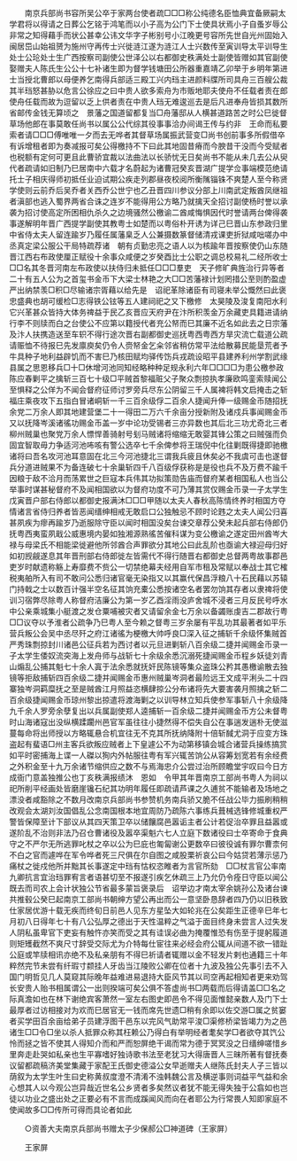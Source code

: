 <!-- { "loadSidebar": true } -->
　　南京兵部尚书容所吴公卒于家两台使者疏□□□称公纯德名臣恤典宜备厥嗣太学君将以得请之日葬公乞铭于鸿笔而以小子高为公门下士使具状焉小子自蚤岁辱公非常之知得藉手而状公甚幸公讳文华字子彬别号小江晚更号容所先世自光州固始入闽居岊山始祖赟为施州守再传士兴徙涟江遂为涟江人士兴数传至寅训导太平训导生处士公玱处士生广西按察司副使公世泽公以右都御史秩满处士副使皆赠如其官副使娶赠夫人陈氏生公公十七补诸生即为督学钱塘田公所器重嘉靖乙卯举于乡明年第进士当授北曹郎以母便养乞南得兵部适三殿工兴内珰主进颜料牒所司具舟三百艘公裁其半珰怒甚胁以危言公徐应之曰中贵人欲多索舟为市贩地耶夫使舟不任载者责在郎使舟任载而故为逗留以乏上供者责在中贵人珰无难逡巡去是后凡进奉舟皆损其数所省邮传金钱无算顷之　景藩之国道留都复当□舟藩邸从人横甚道路苦之时公巳徙督草场他郎在事莫敢任尚书以属公公代综其役事事洽办间谒王传与约非　王命而私要索者请□□□傅唯唯一夕而去无哗者其督草场属振武营变□尚书创前事多所假借卒有诉增租者即为奏减报可矣公得檄持不下曰此其地固昔瘠而今腴昔干没而今受赋者也税额有定何可更且此曹骄宜裁以法曲法以长骄忧无日矣尚书不能从未几去公从臾代者疏请如旧制乃巳居南中六载才名蔚起为诸曹冠癸亥晋湖广提学佥事端模范绝请托士子相庆得师初抵任业迫试期公疾走列郡昼夜校阅所衡隲锱铢不爽楚人至今称贤学使则云前乔后吴乔者关西乔公世宁也乙丑晋四川参议分部上川南武定叛酋凤继祖者滇部也逃入蜀界两省合诛之连岁不能得用公方略乃就擒天全招讨副使杨时誉以承袭为招讨使高定所困相仇杀久之边境骚然公檄谕二酋咸悔惧因代时誉请两台俾得袭事遂解明年晋广西提学副使其教粤士如楚而以粤俗朴开诱为详己巳晋山东参政归里中省侍太夫人留连踰岁乃履任属藩臬乏人公兼摄数篆督储清戎课吏折狱咸咄嗟办中丞真定梁公服公干局特疏荐诸　朝有贞勤忠亮之语人以为核踰年晋按察使仍山东随晋江西右布政使厘正赋役十余事众咸便之岁癸酉比士公职之调总校易礼二经所收士□□名其冬晋河南左布政使以扶侍归未抵任□□□羣吏　天子修旷典旌治行异等者二十有五人公为之首玺书金币下大梁士林艳之大□□苦藩禄计划罔措公至则酌盈虚严出纳禁羡□积□尽输诸宗胥藉以给先是　诏祀革除诸臣有司寝未举公慨然曰此褒忠盛典也胡可缓检□志得铁公铉等五人建祠祀之又下檄修　太昊陵及浚复南阳水利它兴革甚众皆持大体务禆益于民乙亥晋应天府尹在汴所积羡金万余藏吏具籍进请纳行李不则牍而白之台使公不应第以籍授代者充公帑而巳其廉不近名如此去之日宗藩及汴人扶携造送至车轵不得行途次晋右副都御史巡抚粤西粤西方旱灾流亡载道公疏请赈恤不待报巳先发廪庾矣仍令人赍帑金乞籴邻省稍仿常平法给散募民能垦荒者予牛具种子地利益辟饥而不害巳乃核田赋均驿传饬兵戎疏设昭平县建养利州学割武缘县属之思恩移兵□十□休增河池同知经略种种足规永利六年□□□□为患公檄参政陈应春剿平之擒斩三百七十级□平贼首黎福赃父子聚众剽掠执孝廉欧鸣銮索赎闻公至惧释之公佯为不闻会督府征师讨罗旁兵尽东公阴留三千人属裨将韩文启掩击之斩福庄乘夜攻下五指白冒诸峒斩一千三百余级俘二百余人捷闻升俸一级赐金币随招抚余党二万余人即其地建营堡二十一得田二万六千余亩分授新附及诸戍兵事闻赐金币又以抚降岑溪诸徭功赐金币盖一岁中论功受锡者三亦异数也其后北三功尤奇北三者柳州贼巢也聚党万余人慓悍善骑射号刬马贼诸将缩缩无敢婴其锋公策之曰贼强而负固宜智取毋力争适河池咘咳有警公选卒七千余俾参将王瑞倪中化往剿既得捷即驰檄诸将曰吾名攻河池耳意固在北三今河池捷北三谓我兵疲且休矣必不我虞可击也遂督兵分道进贼果不为备连破七十余巢斩四千八百级俘获称是是役也兵不及万费不踰千因粮于敌不洽月而荡累世之巨寇本兵伟其功拟策勋告庙而督府某者相国私人也当公举事时谋甚秘督府不及闻相国欲以为督府功度不可乃薄其赏仅赐金币录一子太学生戊寅晋户部右侍郎以都御史报满沐□□□甲随以太夫人春秋高陈情终养时相国方夺情诸言省侍归养者皆恶闻缙绅相戒无敢启口公独触忌不顾时论韪之太夫人闻公归喜甚夙疾为瘳再踰岁乃逝服除守臣以闻时相国没矣台谏交章荐公癸未起兵部右侍郎仍抚粤西夷蛮夙戢公威惠境内晏如独湘源熟徭苦催科谋为变公檄谕之遂定田州酋岑大禄与母梁氏不相能梁徙避他所邻酋合声罪欲分其地公曰此乱阶也亟谕大禄迎母归好如初觊觎遂息其年晋刑部右侍郎徙左皆需代不得行随晋右都御史总督两粤故事郡邑吏岁时献遗称觞上寿靡费不赀公一切禁绝幕夫经用自军市租及常赋以奉战士其它榷税夷舶所入有司不敢问公悉归诸官毫无染指又以其赢代保昌浮粮八十石民藉以苏辕门持戟之士以数百计强半空名征其饷充橐公悉按诸空名者罢勿饷其存者以隶禆将使训习宿弊尽除粤人称督府洁廉公为第一岁乙酉淫雨没庐舍城不浸者三月反民号呼水中公亲乘城集小艇渡之发仓粟哺被灾者又请留余金七万余以备蠲账虔吉二郡故行粤□□议夺以予淮者公疏争乃巳粤人至今赖之督粤三岁余屡有平乱功其最著者如平乐营兵叛公会吴中丞尽歼之府江诸徭为梗檄大帅呼良□深入征之捕斩千余级怀集贼首严秀珠剽掠封川诸邑公征兵若为西讨者以元旦进剿斩八百余级二捷并闻赐金币录一子太学生倭奴流突海上发舟师与战斩七十余级余悉沉溺死捷闻赐金币程乡妖徒刘青山煽乱公捕其魁七十余人寘于法余悉就抚奸民陈镜等集众盗珠公矜其愚檄谕散去独镜等拒敌捕斩四百余级二捷并闻赐金币惠州贼巢岑洞者最险远王文成平浰头二十四寨独岑洞羁糜抚之至是贼酋江月照益恣横肆掠公分布诸将先大要害袭月照擒之斩二百余级捷闻赐金币琼州黎出掠遣将渡海剿之以训导林立知兵使参军事斩八十余级降九千余人罗旁余孽复出以兵属副使郑人逵捕斩一百余级二捷并闻赐金币方公未督粤时山海诸寇出没纵横蹂躙州邑官军虽往往小捷然得不偿失自公在事遄发遄朴无使滋蔓每命将出师授以方略辄悬合机宜往无不克其所抚纳降附十倍斩馘尤洞于应变方珠盗起有蜚语□州主客兵欲叛应贼者上下皇遽公不为动第移镇会城合诸营兵操练搞赏如平时密捕海上谍一人磔以狥内外帖服往粤有军兴辄苦饷公从容筹划宽若有余经费之外积金至十九万余诸节缩供应之数不与焉海忠介公尝过治所顾瞻堂宇叹曰今日方成衙门意盖独推公也丁亥秩满报绩沐　恩如　令甲其年晋南京工部尚书粤人为祠以祀所削平经画处皆磨崖镵石纪其功明年履任即疏请芦课之久逋贫不能输者及场地之漂没者咸豁除之不数月改南京兵部尚书参赞机务南兵骄又脆不任战公毕力振刷稍稍改观会太湖刘汝国倡乱公念南国根本地宜周防乃疏陈六事练兵葺械选锋修城重权严警皆保障至计下部议从其四天策卫卒以储饟腐邑嚣诟主者公计若促治卒罪且益嚣或遂阶乱不治则非法乃召仓曹诸役及嚣卒渠魁六七人立庭下数诸役曰士卒寄命于食典守之不严尔无所逃罪叱杖之卒以公为巳庇也匍匐谢公更数卒曰彼役诚有罪尔曹柰何不白之官而遽哗在军令哗者死三尺俱在尔自图之咸股栗祈哀公曰今姑贷若薄示惩乃痛杖之徙戍他所并黜其长事遂定中珰有怙权恣睢者为言官所劾　□□杖言官公率南九卿抗言宜治珰罪宥言者语甚切至不报遂引疾乞休疏三上乃允仍令痊日守臣以闻公既去而司农上会计状独公节省最多蒙旨褒录后　诏举边才南太宰余姚孙公及诸台谏共推毂公癸巳起南京工部尚书朝绅方望公再出而公一意坚卧恳辞者四乃仍以旧秩致仕家居优游十载无疾而终旬日前邑人见东方星坠大如轮兆在公矣距生正德辛巳年七月初八日得年七十有八公弘厚之德出于天性温粹之气溢于面目终身未尝言人过失发人阴私虽卑官下吏妄有触忤亦笑而受之其有诖误必曲为掩覆惟恐有伤至于提躬履道则矩矱截然不爽尺寸辞受交际尤为介特每仕宦往来必经会府公辄从间道不欲一错趾公庭或竿牍相讯亦绝不及私亲朋有不得巳祈请者辄赠以金不轻发片剌也通籍三十年粹然完节未尝有纤瑕寸颣挂人牙齿当江陵败公卿在位者十九波及独公先事引去不入国门明哲见几人莫窥其际晚年益难进易退持大臣风节其以司空再起相知者更来劝驾长安贵人贻书相属谓公一出则揆端可矣公俱不答虚尚书□两载而后得请盖□□名之际真澹如也在林下谢绝宾客萧然一室左右图史即邑令不得见面惟懿亲数人及门下士最厚者过访相接对为欢而巳居官无一钱而席先世遗□稍有余即以佐交游□属之贫窭者买学田百余亩给弟子员建浮图干邑东以完风气助常平浚□渠修桥梁皆竭力为之邑诸生□□令□坐以杀人抵罪众称其枉赖公乃得白有举明经者耄矣学□者欲夺其饩公怜而拯之皆不使其人得知介而和严而恕屏绝干谒而常为德于冥冥没之日缙绅嗟惜乡里奔走赴哭如私亲也生平寡嗜好独诗歌书法至老犹习大得唐晋人三昧所著有督抚奏议留都疏稿济美堂集藏于家配王氏御史德溢公女早逝赠夫人继陈氏封夫人子三皆以荫叙为太学生叶生曰史称黄叔度澄不清淆不浊韩魏公言及横逆事则词益平气益和余心想其人以今观公岂异哉近世名公乡贤者多矣然议者犹不能无得失独于公翕如也岂徒以功业之盛出处之正要必有不言而成蹊闻风而向在者耶公为行常畏人知即家庭不使闻故多□□传所可得而具论者如此 

　　○资善大夫南京兵部尚书赠太子少保郝公□神道碑（王家屏） 

　　王家屏 
